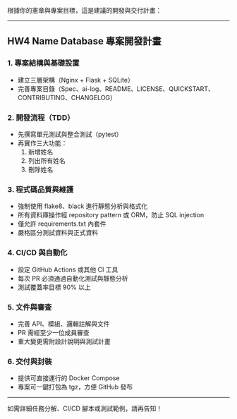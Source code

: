 根據你的憲章與專案目標，這是建議的開發與交付計畫：

---

## HW4 Name Database 專案開發計畫

### 1. 專案結構與基礎設置
- 建立三層架構（Nginx + Flask + SQLite）
- 完善專案目錄（Spec、ai-log、README、LICENSE、QUICKSTART、CONTRIBUTING、CHANGELOG）

### 2. 開發流程（TDD）
- 先撰寫單元測試與整合測試（pytest）
- 再實作三大功能：
  1. 新增姓名
  2. 列出所有姓名
  3. 刪除姓名

### 3. 程式碼品質與維護
- 強制使用 flake8、black 進行靜態分析與格式化
- 所有資料庫操作經 repository pattern 或 ORM，防止 SQL injection
- 僅允許 requirements.txt 內套件
- 嚴格區分測試資料與正式資料

### 4. CI/CD 與自動化
- 設定 GitHub Actions 或其他 CI 工具
- 每次 PR 必須通過自動化測試與靜態分析
- 測試覆蓋率目標 90% 以上

### 5. 文件與審查
- 完善 API、模組、邏輯註解與文件
- PR 需經至少一位成員審查
- 重大變更需附設計說明與測試計畫

### 6. 交付與封裝
- 提供可直接運行的 Docker Compose
- 專案可一鍵打包為 tgz，方便 GitHub 發布

---

如需詳細任務分解、CI/CD 腳本或測試範例，請再告知！